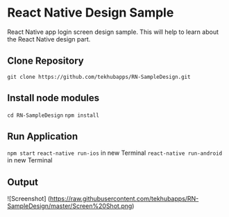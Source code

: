 # React Native Design Sample 

React Native app login screen design sample. This will help to learn about the React Native design part.


## Clone Repository

`git clone https://github.com/tekhubapps/RN-SampleDesign.git`

## Install node modules

`cd RN-SampleDesign`
`npm install`

## Run Application

`npm start`
`react-native run-ios` in new Terminal
`react-native run-android` in new Terminal


## Output

![Screenshot] (https://raw.githubusercontent.com/tekhubapps/RN-SampleDesign/master/Screen%20Shot.png)

